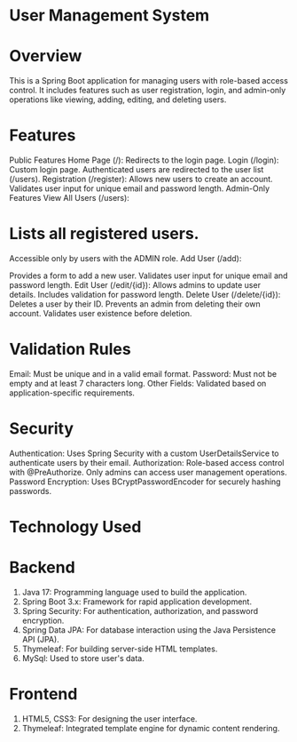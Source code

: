 # User Management System
# Overview
This is a Spring Boot application for managing users with role-based access control. It includes features such as user registration, login, and admin-only operations like viewing, adding, editing, and deleting users.

# Features
Public Features
Home Page (/): Redirects to the login page.
Login (/login): Custom login page.
Authenticated users are redirected to the user list (/users).
Registration (/register):
Allows new users to create an account.
Validates user input for unique email and password length.
Admin-Only Features
View All Users (/users):

# Lists all registered users.
Accessible only by users with the ADMIN role.
Add User (/add):

Provides a form to add a new user.
Validates user input for unique email and password length.
Edit User (/edit/{id}):
Allows admins to update user details.
Includes validation for password length.
Delete User (/delete/{id}):
Deletes a user by their ID.
Prevents an admin from deleting their own account.
Validates user existence before deletion.

# Validation Rules
Email: Must be unique and in a valid email format.
Password: Must not be empty and at least 7 characters long.
Other Fields: Validated based on application-specific requirements.

# Security
Authentication:
Uses Spring Security with a custom UserDetailsService to authenticate users by their email.
Authorization:
Role-based access control with @PreAuthorize.
Only admins can access user management operations.
Password Encryption:
Uses BCryptPasswordEncoder for securely hashing passwords.

# Technology Used
# Backend
1. Java 17: Programming language used to build the application.
2. Spring Boot 3.x: Framework for rapid application development.
3. Spring Security: For authentication, authorization, and password encryption.
4. Spring Data JPA: For database interaction using the Java Persistence API (JPA).
5. Thymeleaf: For building server-side HTML templates.
6. MySql: Used to store user's data.
# Frontend
1. HTML5, CSS3: For designing the user interface.
2. Thymeleaf: Integrated template engine for dynamic content rendering.
